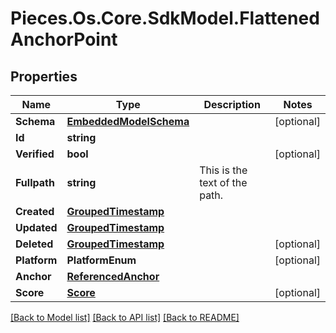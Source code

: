 # Pieces.Os.Core.SdkModel.FlattenedAnchorPoint

## Properties

Name | Type | Description | Notes
------------ | ------------- | ------------- | -------------
**Schema** | [**EmbeddedModelSchema**](EmbeddedModelSchema.md) |  | [optional] 
**Id** | **string** |  | 
**Verified** | **bool** |  | [optional] 
**Fullpath** | **string** | This is the text of the path. | 
**Created** | [**GroupedTimestamp**](GroupedTimestamp.md) |  | 
**Updated** | [**GroupedTimestamp**](GroupedTimestamp.md) |  | 
**Deleted** | [**GroupedTimestamp**](GroupedTimestamp.md) |  | [optional] 
**Platform** | **PlatformEnum** |  | [optional] 
**Anchor** | [**ReferencedAnchor**](ReferencedAnchor.md) |  | 
**Score** | [**Score**](Score.md) |  | [optional] 

[[Back to Model list]](../README.md#documentation-for-models) [[Back to API list]](../README.md#documentation-for-api-endpoints) [[Back to README]](../README.md)

